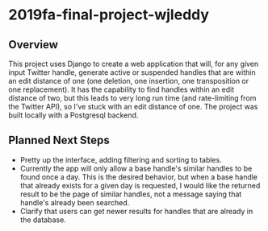 # 2019fa-final-project-wjleddy

## Overview
This project uses Django to create a web application that will, for any given input Twitter handle, generate active or suspended handles that are within an edit distance of one (one deletion, one insertion, one transposition or one replacement).
It has the capability to find handles within an edit distance of two, but this leads to very long run time (and rate-limiting from the Twitter API), so I've stuck with an edit distance of one. The project was built locally with a Postgresql backend.

## Planned Next Steps
- Pretty up the interface, adding filtering and sorting to tables.
- Currently the app will only allow a base handle's similar handles to be found once a day. This is the desired behavior, but when a base handle that already exists for a given day is requested, I would like the returned result to be the page of similar handles, not a message saying that handle's already been searched.
- Clarify that users can get newer results for handles that are already in the database.